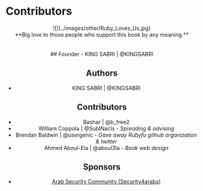 # Contributors


<center>![](../images/other/Ruby_Loves_Us.jpg)


<center>**Big love to those people who support this book by any meaning.**
<br><br><br>
## Founder
- KING SABRI | @KINGSABRI

## Authors 
- KING SABRI | @KINGSABRI

## Contributors
- Bashar | @b_free2
- William Coppola | @SubINacls - *Spreading & advising*
- Brendan Baldwin | @usergenic - *Gave away Rubyfu github organization & twitter*
- Ahmed Aboul-Ela | @aboul3la - *Book web design*

## Sponsors
- [Arab Security Community (Security4arabs)][1]


<br><br><br>
---
[1]: http://www.security4arabs.com/

